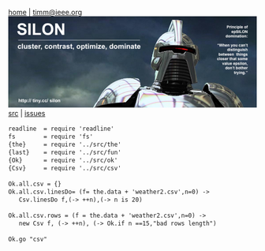 <a name=top>&nbsp;<p></a>       
[home](http://tiny.cc/silon#top) |
<a href="mailto:timm@ieee.org">timm&commat;ieee.org</a>
<br> [<img width=900 src="https://github.com/timm/silon/raw/master/etc/img/banner.jpg">](http://tiny.cc/silon)<br>
[src](https://github.com/timm/silon/raw/master/src) | 
[issues](http://tiny.cc/silon)


    readline  = require 'readline'
    fs        = require 'fs'
    {the}     = require '../src/the'
    {last}    = require '../src/fun'
    {Ok}      = require '../src/ok'
    {Csv}     = require '../src/csv'
    
    Ok.all.csv = {}
    Ok.all.csv.linesDo= (f= the.data + 'weather2.csv',n=0) ->
       Csv.linesDo f,(-> ++n),(-> n is 20)

    Ok.all.csv.rows = (f = the.data + 'weather2.csv',n=0) ->
       new Csv f, (-> ++n), (-> Ok.if n ==15,"bad rows length")

    Ok.go "csv"
